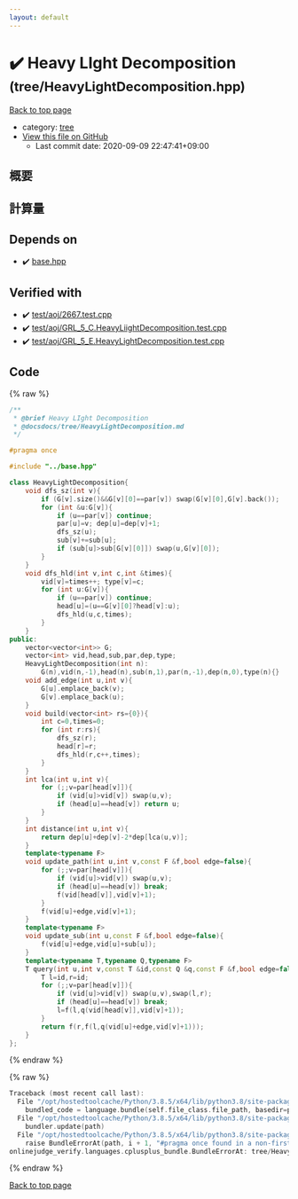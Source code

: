 ```yaml
---
layout: default
---
```


<!-- mathjax config similar to math.stackexchange -->
<script type="text/javascript" async
  src="https://cdnjs.cloudflare.com/ajax/libs/mathjax/2.7.5/MathJax.js?config=TeX-MML-AM_CHTML">
</script>
<script type="text/x-mathjax-config">
  MathJax.Hub.Config({
    TeX: { equationNumbers: { autoNumber: "AMS" }},
    tex2jax: {
      inlineMath: [ ['$','$'] ],
      processEscapes: true
    },
    "HTML-CSS": { matchFontHeight: false },
    displayAlign: "left",
    displayIndent: "2em"
  });
</script>

<script type="text/javascript" src="https://cdnjs.cloudflare.com/ajax/libs/jquery/3.4.1/jquery.min.js"></script>
<script src="https://cdn.jsdelivr.net/npm/jquery-balloon-js@1.1.2/jquery.balloon.min.js" integrity="sha256-ZEYs9VrgAeNuPvs15E39OsyOJaIkXEEt10fzxJ20+2I=" crossorigin="anonymous"></script>
<script type="text/javascript" src="../../assets/js/copy-button.js"></script>
<link rel="stylesheet" href="../../assets/css/copy-button.css" />


# :heavy_check_mark: Heavy LIght Decomposition <small>(tree/HeavyLightDecomposition.hpp)</small>

<a href="../../index.html">Back to top page</a>

* category: <a href="../../index.html#c0af77cf8294ff93a5cdb2963ca9f038">tree</a>
* <a href="{{ site.github.repository_url }}/blob/master/tree/HeavyLightDecomposition.hpp">View this file on GitHub</a>
    - Last commit date: 2020-09-09 22:47:41+09:00




## 概要

## 計算量

## Depends on

* :heavy_check_mark: <a href="../base.hpp.html">base.hpp</a>


## Verified with

* :heavy_check_mark: <a href="../../verify/test/aoj/2667.test.cpp.html">test/aoj/2667.test.cpp</a>
* :heavy_check_mark: <a href="../../verify/test/aoj/GRL_5_C.HeavyLiightDecomposition.test.cpp.html">test/aoj/GRL_5_C.HeavyLiightDecomposition.test.cpp</a>
* :heavy_check_mark: <a href="../../verify/test/aoj/GRL_5_E.HeavyLightDecomposition.test.cpp.html">test/aoj/GRL_5_E.HeavyLightDecomposition.test.cpp</a>


## Code

<a id="unbundled"></a>
{% raw %}
```cpp
/**
 * @brief Heavy LIght Decomposition
 * @docsdocs/tree/HeavyLightDecomposition.md
 */

#pragma once

#include "../base.hpp"

class HeavyLightDecomposition{
    void dfs_sz(int v){
        if (G[v].size()&&G[v][0]==par[v]) swap(G[v][0],G[v].back());
        for (int &u:G[v]){
            if (u==par[v]) continue;
            par[u]=v; dep[u]=dep[v]+1;
            dfs_sz(u);
            sub[v]+=sub[u];
            if (sub[u]>sub[G[v][0]]) swap(u,G[v][0]);
        }
    }
    void dfs_hld(int v,int c,int &times){
        vid[v]=times++; type[v]=c;
        for (int u:G[v]){
            if (u==par[v]) continue;
            head[u]=(u==G[v][0]?head[v]:u);
            dfs_hld(u,c,times);
        }
    }
public:
    vector<vector<int>> G;
    vector<int> vid,head,sub,par,dep,type;
    HeavyLightDecomposition(int n):
        G(n),vid(n,-1),head(n),sub(n,1),par(n,-1),dep(n,0),type(n){}
    void add_edge(int u,int v){
        G[u].emplace_back(v);
        G[v].emplace_back(u);
    }
    void build(vector<int> rs={0}){
        int c=0,times=0;
        for (int r:rs){
            dfs_sz(r);
            head[r]=r;
            dfs_hld(r,c++,times);
        }
    }
    int lca(int u,int v){
        for (;;v=par[head[v]]){
            if (vid[u]>vid[v]) swap(u,v);
            if (head[u]==head[v]) return u;
        }
    }
    int distance(int u,int v){
        return dep[u]+dep[v]-2*dep[lca(u,v)];
    }
    template<typename F>
    void update_path(int u,int v,const F &f,bool edge=false){
        for (;;v=par[head[v]]){
            if (vid[u]>vid[v]) swap(u,v);
            if (head[u]==head[v]) break;
            f(vid[head[v]],vid[v]+1);
        }
        f(vid[u]+edge,vid[v]+1);
    }
    template<typename F>
    void update_sub(int u,const F &f,bool edge=false){
        f(vid[u]+edge,vid[u]+sub[u]);
    }
    template<typename T,typename Q,typename F>
    T query(int u,int v,const T &id,const Q &q,const F &f,bool edge=false){
        T l=id,r=id;
        for (;;v=par[head[v]]){
            if (vid[u]>vid[v]) swap(u,v),swap(l,r);
            if (head[u]==head[v]) break;
            l=f(l,q(vid[head[v]],vid[v]+1));
        }
        return f(r,f(l,q(vid[u]+edge,vid[v]+1)));
    }
};
```
{% endraw %}

<a id="bundled"></a>
{% raw %}
```cpp
Traceback (most recent call last):
  File "/opt/hostedtoolcache/Python/3.8.5/x64/lib/python3.8/site-packages/onlinejudge_verify/docs.py", line 349, in write_contents
    bundled_code = language.bundle(self.file_class.file_path, basedir=pathlib.Path.cwd())
  File "/opt/hostedtoolcache/Python/3.8.5/x64/lib/python3.8/site-packages/onlinejudge_verify/languages/cplusplus.py", line 185, in bundle
    bundler.update(path)
  File "/opt/hostedtoolcache/Python/3.8.5/x64/lib/python3.8/site-packages/onlinejudge_verify/languages/cplusplus_bundle.py", line 310, in update
    raise BundleErrorAt(path, i + 1, "#pragma once found in a non-first line")
onlinejudge_verify.languages.cplusplus_bundle.BundleErrorAt: tree/HeavyLightDecomposition.hpp: line 6: #pragma once found in a non-first line

```
{% endraw %}

<a href="../../index.html">Back to top page</a>

